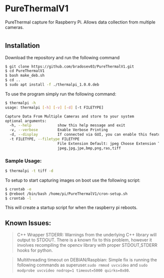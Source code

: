 # PureThermalV1
PureThermal capture for Raspberry Pi. Allows data collection from multiple cameras. 

# 

## Installation
Download the repository and run the following command
```bash
$ git clone https://github.com/bradosev03/PureThermalV1.git
$ cd PureThermalV1
$ bash make_deb.sh
$ cd ..
$ sudo apt install -f ./thermalpi_1.0.0.deb
```
To use the program simply run the following command:
```bash
$ thermalpi -h
usage: thermalpi [-h] [-v] [-d] [-t FILETYPE]

Capture Data From Multiple Cameras and store to your system
optional arguments:
  -h, --help            show this help message and exit
  -v, --verbose         Enable Verbose Printing
  -d, --display         If connected via GUI, you can enable this feature
  -t FILETYPE, --filetype FILETYPE
                        File Extension Default: jpeg Choose Extension Type:
                        jpeg,jpg,jpe,bmp,png,ras,tiff
```
### Sample Usage:

```bash
$ thermalpi -t tiff -d 
```

To setup to start capturing images on boot use the following script:
```bash
$ crontab -e
$ @reboot /bin/bash /home/pi/PureThermalV1/cron-setup.sh
$ crontab -l 
```
This will create a startup script for when the raspberry pi reboots.

## Known Issues:
  > C++ Wrapper STDERR: Warnings from the underlying C++ library will output to STDOUT. There is a known fix to this problem, however it involves recompiling the opencv library with proper STDOUT,STDERR hooks for python. 
  
 > Multithreading timeout on DEBIAN/Raspbian: Simple fix is running the following commands as superuser.`sudo rmmod uvcvideo` and `sudo modprobe uvcvideo nodrop=1 timeout=5000 quirks=0x80`.
